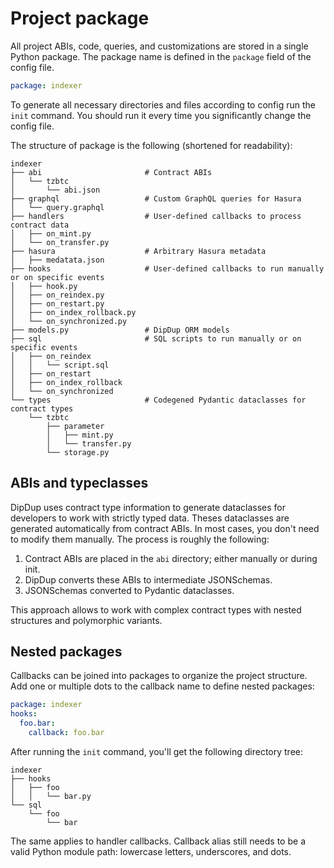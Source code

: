 # Project package

All project ABIs, code, queries, and customizations are stored in a single Python package. The package name is defined in the `package` field of the config file.

```yaml
package: indexer
```

To generate all necessary directories and files according to config run the `init` command. You should run it every time you significantly change the config file.

The structure of package is the following (shortened for readability):

```text
indexer
├── abi                       # Contract ABIs
│   └── tzbtc
│       └── abi.json
├── graphql                   # Custom GraphQL queries for Hasura
│   └── query.graphql
├── handlers                  # User-defined callbacks to process contract data
│   ├── on_mint.py
│   └── on_transfer.py
├── hasura                    # Arbitrary Hasura metadata
│   ├── medatata.json
├── hooks                     # User-defined callbacks to run manually or on specific events
│   ├── hook.py
│   ├── on_reindex.py
│   ├── on_restart.py
│   ├── on_index_rollback.py
│   └── on_synchronized.py
├── models.py                 # DipDup ORM models
├── sql                       # SQL scripts to run manually or on specific events
│   ├── on_reindex
│   │   └── script.sql
│   ├── on_restart
│   ├── on_index_rollback
│   └── on_synchronized
└── types                     # Codegened Pydantic dataclasses for contract types
    └── tzbtc
        ├── parameter
        │   ├── mint.py
        │   └── transfer.py
        └── storage.py
```

## ABIs and typeclasses

DipDup uses contract type information to generate dataclasses for developers to work with strictly typed data. Theses dataclasses are generated automatically from contract ABIs. In most cases, you don't need to modify them manually. The process is roughly the following:

1. Contract ABIs are placed in the `abi` directory; either manually or during init.
2. DipDup converts these ABIs to intermediate JSONSchemas.
3. JSONSchemas converted to Pydantic dataclasses.

This approach allows to work with complex contract types with nested structures and polymorphic variants.

<!--
DipDup receives all smart contract data (transaction parameters, resulting storage, big_map updates) in normalized form ([read more](https://baking-bad.org/blog/2021/03/03/tzkt-v14-released-with-improved-smart-contract-data-and-websocket-api/) about how TzKT handles Michelson expressions) but still as raw JSON. DipDup uses contract type information to generate data classes, which allow developers to work with strictly typed data.

DipDup generates [Pydantic](https://pydantic-docs.helpmanual.io/datamodel_code_generator/) models out of JSONSchema. You might want to install additional plugins ([PyCharm](https://pydantic-docs.helpmanual.io/pycharm_plugin/), [mypy](https://pydantic-docs.helpmanual.io/mypy_plugin/)) for convenient work with this library.

The following models are created at `init` for different indexes:

* `operation`: storage type for all contracts in handler patterns plus parameter type for all destination+entrypoint pairs.
* `big_map`: key and storage types for all used contracts and big map paths.
* `event`: payload types for all used contracts and tags.

Other index kinds do not use code generated types.
-->

## Nested packages

Callbacks can be joined into packages to organize the project structure. Add one or multiple dots to the callback name to define nested packages:

```yaml
package: indexer
hooks:
  foo.bar:
    callback: foo.bar
```

After running the `init` command, you'll get the following directory tree:

```text
indexer
├── hooks
│   ├── foo
│   │   └── bar.py
└── sql
    └── foo
        └── bar
```

The same applies to handler callbacks. Callback alias still needs to be a valid Python module path: lowercase letters, underscores, and dots.
